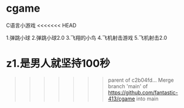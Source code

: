 # cgame
C语言小游戏
<<<<<<< HEAD

1.弹跳小球
2.弹跳小球2.0
3.飞翔的小鸟
4.飞机射击游戏
5.飞机射击2.0

z1.是男人就坚持100秒
=======
>>>>>>> parent of c2b04fd... Merge branch 'main' of https://github.com/fantastic-413/cgame into main
